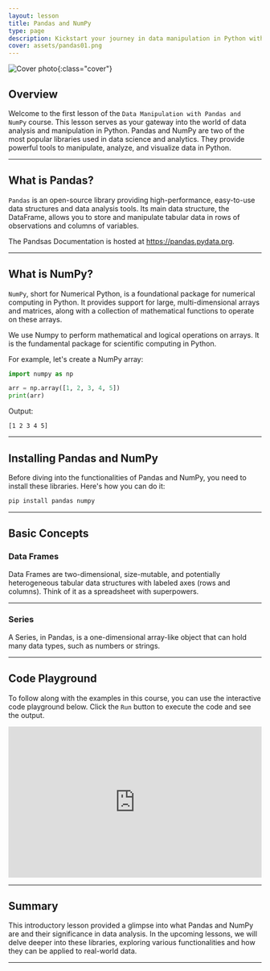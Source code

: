```yaml
---
layout: lesson
title: Pandas and NumPy
type: page
description: Kickstart your journey in data manipulation in Python with an introduction to Pandas and NumPy, two powerhouse libraries.
cover: assets/pandas01.png
---
```


![Cover photo]({{page.cover}}){:class="cover"}

## Overview

Welcome to the first lesson of the `Data Manipulation with Pandas and NumPy` course. This lesson serves as your gateway into the world of data analysis and manipulation in Python. Pandas and NumPy are two of the most popular libraries used in data science and analytics. They provide powerful tools to manipulate, analyze, and visualize data in Python.

---

## What is Pandas?

`Pandas` is an open-source library providing high-performance, easy-to-use data structures and data analysis tools. Its main data structure, the DataFrame, allows you to store and manipulate tabular data in rows of observations and columns of variables.

The Pandsas Documentation is hosted at <https://pandas.pydata.prg>.

---

## What is NumPy?

`NumPy`, short for Numerical Python, is a foundational package for numerical computing in Python. It provides support for large, multi-dimensional arrays and matrices, along with a collection of mathematical functions to operate on these arrays.

We use Numpy to perform mathematical and logical operations on arrays. It is the fundamental package for scientific computing in Python.

For example, let's create a NumPy array:

```python
import numpy as np

arr = np.array([1, 2, 3, 4, 5])
print(arr)
```

Output:

```shell
[1 2 3 4 5]
```

---

## Installing Pandas and NumPy

Before diving into the functionalities of Pandas and NumPy, you need to install these libraries. Here's how you can do it:

```python
pip install pandas numpy
```

---

## Basic Concepts

### Data Frames

Data Frames are two-dimensional, size-mutable, and potentially heterogeneous tabular data structures with labeled axes (rows and columns). Think of it as a spreadsheet with superpowers.

---

### Series

A Series, in Pandas, is a one-dimensional array-like object that can hold many data types, such as numbers or strings.

---

## Code Playground

To follow along with the examples in this course, you can use the interactive code playground below. Click the `Run` button to execute the code and see the output.

<iframe src="https://trinket.io/embed/python3/9ce74dbb65?runOption=run&showInstructions=true" width="100%" height="300" frameborder="0" marginwidth="0" marginheight="0" allowfullscreen></iframe>

---

## Summary

This introductory lesson provided a glimpse into what Pandas and NumPy are and their significance in data analysis. In the upcoming lessons, we will delve deeper into these libraries, exploring various functionalities and how they can be applied to real-world data.

---

